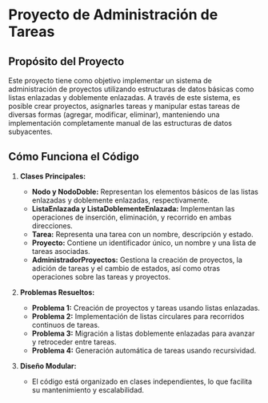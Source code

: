 # Proyecto de Administración de Tareas

## Propósito del Proyecto

Este proyecto tiene como objetivo implementar un sistema de administración de proyectos utilizando estructuras de datos básicas como listas enlazadas y doblemente enlazadas. A través de este sistema, es posible crear proyectos, asignarles tareas y manipular estas tareas de diversas formas (agregar, modificar, eliminar), manteniendo una implementación completamente manual de las estructuras de datos subyacentes.

## Cómo Funciona el Código

1. **Clases Principales:**
   - **Nodo y NodoDoble:** Representan los elementos básicos de las listas enlazadas y doblemente enlazadas, respectivamente.
   - **ListaEnlazada y ListaDoblementeEnlazada:** Implementan las operaciones de inserción, eliminación, y recorrido en ambas direcciones.
   - **Tarea:** Representa una tarea con un nombre, descripción y estado.
   - **Proyecto:** Contiene un identificador único, un nombre y una lista de tareas asociadas.
   - **AdministradorProyectos:** Gestiona la creación de proyectos, la adición de tareas y el cambio de estados, así como otras operaciones sobre las tareas y proyectos.

2. **Problemas Resueltos:**
   - **Problema 1:** Creación de proyectos y tareas usando listas enlazadas.
   - **Problema 2:** Implementación de listas circulares para recorridos continuos de tareas.
   - **Problema 3:** Migración a listas doblemente enlazadas para avanzar y retroceder entre tareas.
   - **Problema 4:** Generación automática de tareas usando recursividad.

3. **Diseño Modular:**
   - El código está organizado en clases independientes, lo que facilita su mantenimiento y escalabilidad.


